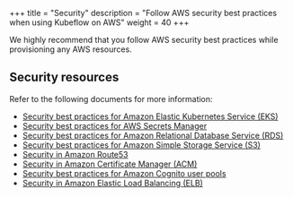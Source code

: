 +++
title = "Security"
description = "Follow AWS security best practices when using Kubeflow on AWS"
weight = 40
+++

We highly recommend that you follow AWS security best practices while provisioning any AWS resources. 

## Security resources

Refer to the following documents for more information: 

* [Security best practices for Amazon Elastic Kubernetes Service (EKS)](https://aws.github.io/aws-eks-best-practices/security/docs/)  
* [Security best practices for AWS Secrets Manager](https://docs.aws.amazon.com/secretsmanager/latest/userguide/best-practices.html)  
* [Security best practices for Amazon Relational Database Service (RDS)](https://docs.aws.amazon.com/AmazonRDS/latest/UserGuide/CHAP_BestPractices.Security.html)  
* [Security best practices for Amazon Simple Storage Service (S3)](https://docs.aws.amazon.com/AmazonS3/latest/userguide/security-best-practices.html)  
* [Security in Amazon Route53](https://docs.aws.amazon.com/Route53/latest/DeveloperGuide/security.html)  
* [Security in Amazon Certificate Manager (ACM)](https://docs.aws.amazon.com/acm/latest/userguide/security.html)  
* [Security best practices for Amazon Cognito user pools](https://docs.aws.amazon.com/AmazonS3/latest/userguide/security-best-practices.html)  
* [Security in Amazon Elastic Load Balancing (ELB)](https://docs.aws.amazon.com/elasticloadbalancing/latest/userguide/security.html)
